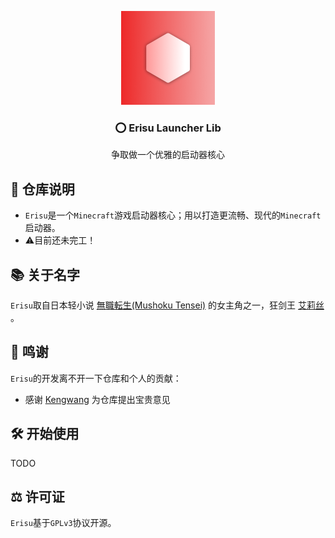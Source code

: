 <p align="center">
  <a href="https://github.com/Yoroion/Erisu">
    <img src="/Erisu_Logo.png" alt="Logo" width="150" height="150">
  </a>

  <h3 align="center">⭕ Erisu Launcher Lib</h3>
<p align="center">争取做一个优雅的启动器核心</p>

## 🎤 仓库说明

- `Erisu`是一个`Minecraft`游戏启动器核心；用以打造更流畅、现代的`Minecraft`启动器。
- ⚠️目前还未完工！

## 📚 关于名字

`Erisu`取自日本轻小说 [無職転生(Mushoku Tensei)](https://zh.moegirl.org.cn/%E6%97%A0%E8%81%8C%E8%BD%AC%E7%94%9F_~%E5%88%B0%E4%BA%86%E5%BC%82%E4%B8%96%E7%95%8C%E5%B0%B1%E6%8B%BF%E5%87%BA%E7%9C%9F%E6%9C%AC%E4%BA%8B~) 的女主角之一，狂剑王 [艾莉丝](https://zh.moegirl.org.cn/%E8%89%BE%E8%8E%89%E4%B8%9D%C2%B7%E4%BC%AF%E9%9B%B7%E4%BA%9A%E6%96%AF%C2%B7%E6%A0%BC%E9%9B%B7%E6%8B%89%E7%89%B9) 。

## 🥰 鸣谢

`Erisu`的开发离不开一下仓库和个人的贡献：
- 感谢 [Kengwang](https://github.com/kengwang) 为仓库提出宝贵意见

## 🛠️ 开始使用

TODO

## ⚖️ 许可证

`Erisu`基于`GPLv3`协议开源。